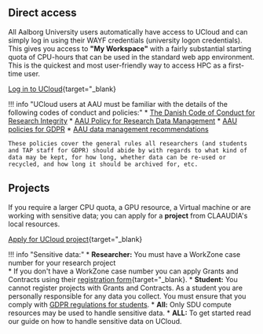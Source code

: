 
## Direct access
All Aalborg University users automatically have access to UCloud and can simply log in using their WAYF credentials (university logon credentials). This gives you access to **"My Workspace"** with a fairly substantial starting quota of CPU-hours that can be used in the standard web app environment. This is the quickest and most user-friendly way to access HPC as a first-time user.

[Log in to UCloud](https://cloud.sdu.dk/app/dashboard){target="_blank}


!!! info "UCloud users at AAU must be familiar with the details of the following codes of conduct and policies:"
    * [The Danish Code of Conduct for Research Integrity](https://ufm.dk/en/publications/2014/the-danish-code-of-conduct-for-research-integrity)
    * [AAU Policy for Research Data Management](https://www.ansatte.aau.dk/regler/forskning/politik-for-handtering-af-forskningsdata)
    * [AAU policies for GDPR](https://aaudk.sharepoint.com/sites/persondata/SitePages/In%20English.aspx)
    * [AAU data management recommendations](https://www.researcher.aau.dk/guides/research-data/data-management)

    These policies cover the general rules all researchers (and students and TAP staff for GDPR) should abide by with regards to what kind of data may be kept, for how long, whether data can be re-used or recycled, and how long it should be archived for, etc.

## Projects
If you require a larger CPU quota, a GPU resource, a Virtual machine or are working with sensitive data; you can apply for a **project** from CLAAUDIA's local resources.
 
[Apply for UCloud project](https://forms.office.com/e/8Khbr1TJGC){target="_blank}

!!! info "Sensitive data:"
    * **Researcher:** You must have a WorkZone case number for your research project  
        * If you don't have a WorkZone case number you can apply Grants and Contracts using their [registration form](https://aaudk.sharepoint.com/sites/persondata-ressourcer/SitePages/Registrations%20og%20reports%20(Online%20forms).aspx){target="_blank}.
    * **Student:** You cannot register projects with Grants and Contracts. As a student you are personally responsible for any data you collect. You must ensure that you comply with [GDPR regulations for students](https://aaudk.sharepoint.com/sites/GDPR-for-students).
    * **All:** Only SDU compute resources may be used to handle sensitive data.
    * **ALL:** To get started read our guide on how to handle sensitive data on UCloud.

